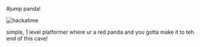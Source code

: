 #jump panda!

![hackatime](https://hackatime-badge.hackclub.com/U08SF8MVC82/orpheus%20platformer)

simple, 1 level platformer where ur a red panda and you gotta make it to teh end of this cave!


